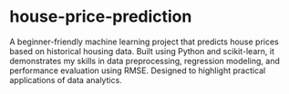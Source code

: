 # house-price-prediction
 A beginner-friendly machine learning project that predicts house prices based on historical housing data. Built using Python and scikit-learn, it demonstrates my skills in data preprocessing, regression modeling, and performance evaluation using RMSE. Designed to highlight practical applications of data analytics.
